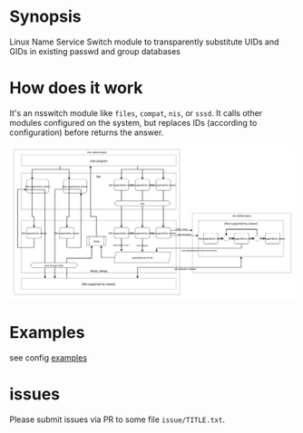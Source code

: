 # Synopsis

Linux Name Service Switch module to transparently substitute UIDs and
GIDs in existing passwd and group databases

# How does it work

It's an nsswitch module like `files`, `compat`, `nis`, or `sssd`. It
calls other modules configured on the system, but replaces IDs
(according to configuration) before returns the answer.

![base flow diagram](overview.svg)

# Examples

see config [examples](src/idmap.examples)

# issues

Please submit issues via PR to some file `issue/TITLE.txt`.
